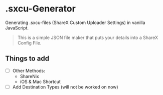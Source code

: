 # .sxcu-Generator
Generating .sxcu-files (ShareX Custom Uploader Settings) in vanilla JavaScript.

> This is a simple JSON file maker that puts your details into a ShareX Config File.

## Things to add
- [ ] Other Methods:
   - ShareNix
   - iOS & Mac Shortcut
- [ ] Add Destination Types (will not be worked on now)
